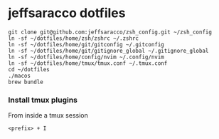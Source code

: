 jeffsaracco dotfiles
============

```
git clone git@github.com:jeffsaracco/zsh_config.git ~/zsh_config
ln -sf ~/dotfiles/home/zsh/zshrc ~/.zshrc
ln -sf ~/dotfiles/home/git/gitconfig ~/.gitconfig
ln -sf ~/dotfiles/home/git/gitignore_global ~/.gitignore_global
ln -sf ~/dotfiles/home/config/nvim ~/.config/nvim
ln -sf ~/dotfiles/home/tmux/tmux.conf ~/.tmux.conf
cd ~/dotfiles
./macos
brew bundle
```

### Install tmux plugins

From inside a tmux session

```
<prefix> + I
```
